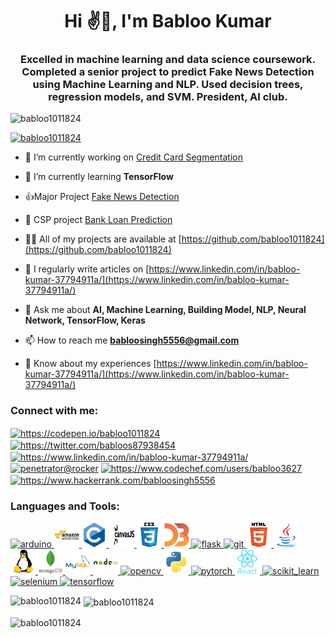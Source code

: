 <h1 align="center">Hi ✌️🙏, I'm Babloo Kumar</h1>
<h3 align="center">Excelled in machine learning and data science coursework. Completed a senior project to predict Fake News Detection using Machine Learning and NLP. Used decision trees, regression models, and SVM. President, AI club.</h3>

<p align="left"> <img src="https://komarev.com/ghpvc/?username=babloo1011824&label=Profile%20views&color=0e75b6&style=flat" alt="babloo1011824" /> </p>

<p align="left"> <a href="https://github.com/ryo-ma/github-profile-trophy"><img src="https://github-profile-trophy.vercel.app/?username=babloo1011824" alt="babloo1011824" /></a> </p>

- 🔭 I’m currently working on [Credit Card Segmentation](https://drive.google.com/drive/folders/1tfJ-yS7fryddx-BnhDkCxk18dLAYPyr9?usp=sharing)

- 🌱 I’m currently learning **TensorFlow**

- 👍Major Project [Fake News Detection](https://github.com/babloo1011824)

- 🤝 CSP project [Bank Loan Prediction](https://github.com/babloo1011824)

- 👨‍💻 All of my projects are available at [https://github.com/babloo1011824](https://github.com/babloo1011824)

- 📝 I regularly write articles on [https://www.linkedin.com/in/babloo-kumar-37794911a/](https://www.linkedin.com/in/babloo-kumar-37794911a/)

- 💬 Ask me about **AI, Machine Learning, Building Model, NLP, Neural Network, TensorFlow, Keras**

- 📫 How to reach me **babloosingh5556@gmail.com**

- 📄 Know about my experiences [https://www.linkedin.com/in/babloo-kumar-37794911a/](https://www.linkedin.com/in/babloo-kumar-37794911a/)

<h3 align="left">Connect with me:</h3>
<p align="left">
<a href="https://codepen.io/https://codepen.io/babloo1011824" target="blank"><img align="center" src="https://raw.githubusercontent.com/rahuldkjain/github-profile-readme-generator/master/src/images/icons/Social/codepen.svg" alt="https://codepen.io/babloo1011824" height="30" width="40" /></a>
<a href="https://twitter.com/https://twitter.com/babloos87938454" target="blank"><img align="center" src="https://raw.githubusercontent.com/rahuldkjain/github-profile-readme-generator/master/src/images/icons/Social/twitter.svg" alt="https://twitter.com/babloos87938454" height="30" width="40" /></a>
<a href="https://linkedin.com/in/https://www.linkedin.com/in/babloo-kumar-37794911a/" target="blank"><img align="center" src="https://raw.githubusercontent.com/rahuldkjain/github-profile-readme-generator/master/src/images/icons/Social/linked-in-alt.svg" alt="https://www.linkedin.com/in/babloo-kumar-37794911a/" height="30" width="40" /></a>
<a href="https://www.youtube.com/c/penetrator@rocker" target="blank"><img align="center" src="https://raw.githubusercontent.com/rahuldkjain/github-profile-readme-generator/master/src/images/icons/Social/youtube.svg" alt="penetrator@rocker" height="30" width="40" /></a>
<a href="https://www.codechef.com/users/https://www.codechef.com/users/babloo3627" target="blank"><img align="center" src="https://cdn.jsdelivr.net/npm/simple-icons@3.1.0/icons/codechef.svg" alt="https://www.codechef.com/users/babloo3627" height="30" width="40" /></a>
<a href="https://www.hackerrank.com/https://www.hackerrank.com/babloosingh5556" target="blank"><img align="center" src="https://raw.githubusercontent.com/rahuldkjain/github-profile-readme-generator/master/src/images/icons/Social/hackerrank.svg" alt="https://www.hackerrank.com/babloosingh5556" height="30" width="40" /></a>
</p>

<h3 align="left">Languages and Tools:</h3>
<p align="left"> <a href="https://www.arduino.cc/" target="_blank"> <img src="https://cdn.worldvectorlogo.com/logos/arduino-1.svg" alt="arduino" width="40" height="40"/> </a> <a href="https://aws.amazon.com" target="_blank"> <img src="https://raw.githubusercontent.com/devicons/devicon/master/icons/amazonwebservices/amazonwebservices-original-wordmark.svg" alt="aws" width="40" height="40"/> </a> <a href="https://www.cprogramming.com/" target="_blank"> <img src="https://raw.githubusercontent.com/devicons/devicon/master/icons/c/c-original.svg" alt="c" width="40" height="40"/> </a> <a href="https://canvasjs.com" target="_blank"> <img src="https://raw.githubusercontent.com/Hardik0307/Hardik0307/master/assets/canvasjs-charts.svg" alt="canvasjs" width="40" height="40"/> </a> <a href="https://www.w3schools.com/css/" target="_blank"> <img src="https://raw.githubusercontent.com/devicons/devicon/master/icons/css3/css3-original-wordmark.svg" alt="css3" width="40" height="40"/> </a> <a href="https://d3js.org/" target="_blank"> <img src="https://raw.githubusercontent.com/devicons/devicon/master/icons/d3js/d3js-original.svg" alt="d3js" width="40" height="40"/> </a> <a href="https://flask.palletsprojects.com/" target="_blank"> <img src="https://www.vectorlogo.zone/logos/pocoo_flask/pocoo_flask-icon.svg" alt="flask" width="40" height="40"/> </a> <a href="https://git-scm.com/" target="_blank"> <img src="https://www.vectorlogo.zone/logos/git-scm/git-scm-icon.svg" alt="git" width="40" height="40"/> </a> <a href="https://www.w3.org/html/" target="_blank"> <img src="https://raw.githubusercontent.com/devicons/devicon/master/icons/html5/html5-original-wordmark.svg" alt="html5" width="40" height="40"/> </a> <a href="https://www.java.com" target="_blank"> <img src="https://raw.githubusercontent.com/devicons/devicon/master/icons/java/java-original.svg" alt="java" width="40" height="40"/> </a> <a href="https://www.linux.org/" target="_blank"> <img src="https://raw.githubusercontent.com/devicons/devicon/master/icons/linux/linux-original.svg" alt="linux" width="40" height="40"/> </a> <a href="https://www.mongodb.com/" target="_blank"> <img src="https://raw.githubusercontent.com/devicons/devicon/master/icons/mongodb/mongodb-original-wordmark.svg" alt="mongodb" width="40" height="40"/> </a> <a href="https://www.mysql.com/" target="_blank"> <img src="https://raw.githubusercontent.com/devicons/devicon/master/icons/mysql/mysql-original-wordmark.svg" alt="mysql" width="40" height="40"/> </a> <a href="https://nodejs.org" target="_blank"> <img src="https://raw.githubusercontent.com/devicons/devicon/master/icons/nodejs/nodejs-original-wordmark.svg" alt="nodejs" width="40" height="40"/> </a> <a href="https://opencv.org/" target="_blank"> <img src="https://www.vectorlogo.zone/logos/opencv/opencv-icon.svg" alt="opencv" width="40" height="40"/> </a> <a href="https://www.python.org" target="_blank"> <img src="https://raw.githubusercontent.com/devicons/devicon/master/icons/python/python-original.svg" alt="python" width="40" height="40"/> </a> <a href="https://pytorch.org/" target="_blank"> <img src="https://www.vectorlogo.zone/logos/pytorch/pytorch-icon.svg" alt="pytorch" width="40" height="40"/> </a> <a href="https://reactjs.org/" target="_blank"> <img src="https://raw.githubusercontent.com/devicons/devicon/master/icons/react/react-original-wordmark.svg" alt="react" width="40" height="40"/> </a> <a href="https://scikit-learn.org/" target="_blank"> <img src="https://upload.wikimedia.org/wikipedia/commons/0/05/Scikit_learn_logo_small.svg" alt="scikit_learn" width="40" height="40"/> </a> <a href="https://www.selenium.dev" target="_blank"> <img src="https://raw.githubusercontent.com/detain/svg-logos/780f25886640cef088af994181646db2f6b1a3f8/svg/selenium-logo.svg" alt="selenium" width="40" height="40"/> </a> <a href="https://www.tensorflow.org" target="_blank"> <img src="https://www.vectorlogo.zone/logos/tensorflow/tensorflow-icon.svg" alt="tensorflow" width="40" height="40"/> </a> </p>

<p><img align="left" src="https://github-readme-stats.vercel.app/api/top-langs?username=babloo1011824&show_icons=true&locale=en&layout=compact" alt="babloo1011824" /></p>

<p>&nbsp;<img align="center" src="https://github-readme-stats.vercel.app/api?username=babloo1011824&show_icons=true&locale=en" alt="babloo1011824" /></p>

<p><img align="center" src="https://github-readme-streak-stats.herokuapp.com/?user=babloo1011824&" alt="babloo1011824" /></p>
